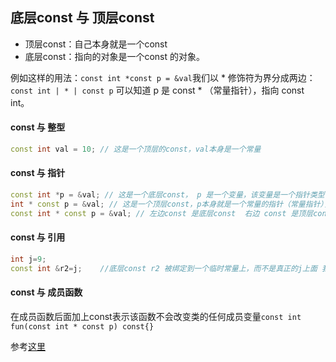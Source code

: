 ## 底层const 与 顶层const

* 顶层const：自己本身就是一个const
* 底层const：指向的对象是一个const 的对象。

例如这样的用法：`const int *const p = &val`我们以 * 修饰符为界分成两边：`const int | * | const p` 可以知道 p 是 const * （常量指针），指向 const int。 

#### const 与 整型

``` cpp
const int val = 10; // 这是一个顶层的const，val本身是一个常量
```

#### const 与 指针

``` cpp
const int *p = &val; // 这是一个底层const， p 是一个变量，该变量是一个指针类型，指向一个常量整型
int * const p = &val; // 这是一个顶层const，p本身就是一个常量的指针（常量指针），指向一个整型变量
const int * const p = &val; // 左边const 是底层const  右边 const 是顶层const
```

#### const 与 引用

``` cpp
int j=9;
const int &r2=j;    //底层const r2 被绑定到一个临时常量上，而不是真正的j上面 我们称之为对常量的引用
```

#### const 与 成员函数
在成员函数后面加上const表示该函数不会改变类的任何成员变量`const int fun(const int * const p) const{}`



参考[这里](http://blog.csdn.net/qq_14982047/article/details/50615422)